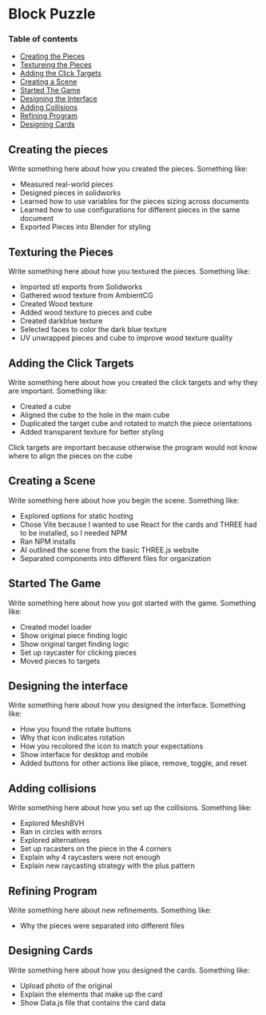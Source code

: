 # Block Puzzle

### Table of contents

- [Creating the Pieces](#creating-the-pieces)
- [Textureing the Pieces](#texturing-the-pieces)
- [Adding the Click Targets](#adding-the-click-targets)
- [Creating a Scene](#creating-a-scene)
- [Started The Game](#started-the-game)
- [Designing the Interface](#designing-the-interface)
- [Adding Collisions](#adding-collisions)
- [Refining Program](#refining-program)
- [Designing Cards](#designing-cards)

## Creating the pieces

Write something here about how you created the pieces.
Something like:

- Measured real-world pieces
- Designed pieces in solidworks
- Learned how to use variables for the pieces sizing across documents
- Learned how to use configurations for different pieces in the same document
- Exported Pieces into Blender for styling

## Texturing the Pieces

Write something here about how you textured the pieces.
Something like:

- Imported stl exports from Solidworks
- Gathered wood texture from AmbientCG
- Created Wood texture
- Added wood texture to pieces and cube
- Created darkblue texture
- Selected faces to color the dark blue texture
- UV unwrapped pieces and cube to improve wood texture quality

## Adding the Click Targets

Write something here about how you created the click targets and why they are important.
Something like:

- Created a cube
- Aligned the cube to the hole in the main cube
- Duplicated the target cube and rotated to match the piece orientations
- Added transparent texture for better styling

Click targets are important because otherwise the program would not know where to align the pieces on the cube

## Creating a Scene

Write something here about how you begin the scene.
Something like:

- Explored options for static hosting
- Chose Vite because I wanted to use React for the cards and THREE had to be installed, so I needed NPM
- Ran NPM installs
- AI outlined the scene from the basic THREE.js website
- Separated components into different files for organization

## Started The Game

Write something here about how you got started with the game.
Something like:

- Created model loader
- Show original piece finding logic
- Show original target finding logic
- Set up raycaster for clicking pieces
- Moved pieces to targets

## Designing the interface

Write something here about how you designed the interface.
Something like:

- How you found the rotate buttons
- Why that icon indicates rotation
- How you recolored the icon to match your expectations
- Show interface for desktop and mobile
- Added buttons for other actions like place, remove, toggle, and reset

## Adding collisions

Write something here about how you set up the collisions.
Something like:

- Explored MeshBVH
- Ran in circles with errors
- Explored alternatives
- Set up racasters on the piece in the 4 corners
- Explain why 4 raycasters were not enough
- Explain new raycasting strategy with the plus pattern

## Refining Program

Write something here about new refinements.
Something like:

- Why the pieces were separated into different files

## Designing Cards

Write something here about how you designed the cards.
Something like:

- Upload photo of the original
- Explain the elements that make up the card
- Show Data.js file that contains the card data
